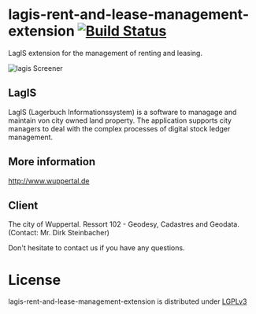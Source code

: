 lagis-rent-and-lease-management-extension [![Build Status](http://ci.cismet.de/buildStatus/icon?job=lagis-rent-and-lease-management-extension)](https://ci.cismet.de/job/lagis-rent-and-lease-management-extension/)
=========================================

LagIS extension for the management of renting and leasing.

![lagis Screener](http://www.cismet.de/images/projects/screener/lagis.png)

LagIS
-----
LagIS (Lagerbuch Informationssystem) is a software to managage and maintain von city owned land property. The application supports city managers to deal with the complex processes of digital stock ledger management.

More information
-----
http://www.wuppertal.de

Client
-----
The city of Wuppertal. Ressort 102 - Geodesy, Cadastres and Geodata. (Contact: Mr. Dirk Steinbacher)


Don't hesitate to contact us if you have any questions.

License
=======

lagis-rent-and-lease-management-extension is distributed under [LGPLv3](https://github.com/cismet/lagis-rent-and-lease-management-extension/blob/dev/LICENSE)
